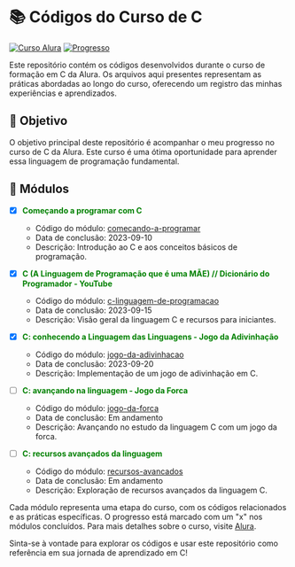 # 📚 Códigos do Curso de C

[![Curso Alura](https://img.shields.io/badge/Curso-Alura-blue)](https://cursos.alura.com.br/formacao-linguagem-c)
[![Progresso](https://img.shields.io/badge/Progresso-40%25-yellow)](https://cursos.alura.com.br/formacao-linguagem-c)

Este repositório contém os códigos desenvolvidos durante o curso de formação em C da Alura. Os arquivos aqui presentes representam as práticas abordadas ao longo do curso, oferecendo um registro das minhas experiências e aprendizados.

## 🎯 Objetivo

O objetivo principal deste repositório é acompanhar o meu progresso no curso de C da Alura. Este curso é uma ótima oportunidade para aprender essa linguagem de programação fundamental.

## 📂 Módulos

- [x] <span style="color:green">**Começando a programar com C**</span>
  - Código do módulo: [comecando-a-programar](/comecando-a-programar)
  - Data de conclusão: 2023-09-10
  - Descrição: Introdução ao C e aos conceitos básicos de programação.

- [x] <span style="color:green">**C (A Linguagem de Programação que é uma MÃE) // Dicionário do Programador - YouTube**</span>
  - Código do módulo: [c-linguagem-de-programacao](/c-linguagem-de-programacao)
  - Data de conclusão: 2023-09-15
  - Descrição: Visão geral da linguagem C e recursos para iniciantes.

- [x] <span style="color:green">**C: conhecendo a Linguagem das Linguagens - Jogo da Adivinhação**</span>
  - Código do módulo: [jogo-da-adivinhacao](/jogo-da-adivinhacao)
  - Data de conclusão: 2023-09-20
  - Descrição: Implementação de um jogo de adivinhação em C.

- [ ] <span style="color:green">**C: avançando na linguagem - Jogo da Forca**</span>
  - Código do módulo: [jogo-da-forca](/jogo-da-forca)
  - Data de conclusão: Em andamento
  - Descrição: Avançando no estudo da linguagem C com um jogo da forca.

- [ ] <span style="color:green">**C: recursos avançados da linguagem**</span>
  - Código do módulo: [recursos-avancados](/recursos-avancados)
  - Data de conclusão: Em andamento
  - Descrição: Exploração de recursos avançados da linguagem C.


Cada módulo representa uma etapa do curso, com os códigos relacionados e as práticas específicas. O progresso está marcado com um "x" nos módulos concluídos. Para mais detalhes sobre o curso, visite [Alura](https://cursos.alura.com.br/formacao-linguagem-c).

Sinta-se à vontade para explorar os códigos e usar este repositório como referência em sua jornada de aprendizado em C!